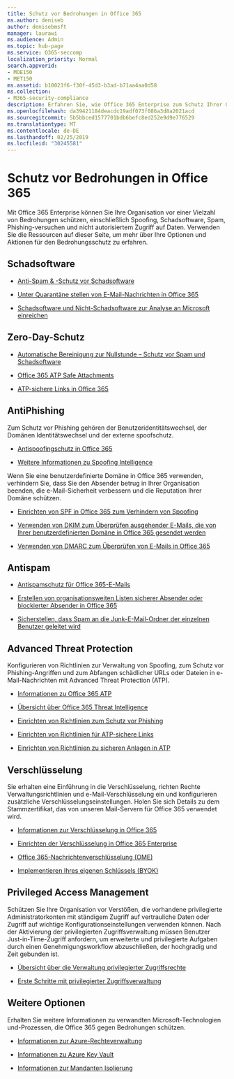 ```yaml
---
title: Schutz vor Bedrohungen in Office 365
ms.author: deniseb
author: denisebmsft
manager: laurawi
ms.audience: Admin
ms.topic: hub-page
ms.service: O365-seccomp
localization_priority: Normal
search.appverid:
- MOE150
- MET150
ms.assetid: b10023f6-f30f-45d3-b3ad-b71aa4aa0d58
ms.collection:
- M365-security-compliance
description: Erfahren Sie, wie Office 365 Enterprise zum Schutz Ihrer Organisation vor einer Vielzahl von Bedrohungen wie Spoofing, Schadsoftware, Spam, Phishing-versuchen und nicht autorisiertem Zugriff auf Daten beitragen kann.
ms.openlocfilehash: da39421184deacdc19adf073f086a3d8a2021acd
ms.sourcegitcommit: 5b5bbced1577701bdb6befc8ed252e9d9e776529
ms.translationtype: MT
ms.contentlocale: de-DE
ms.lasthandoff: 02/25/2019
ms.locfileid: "30245581"
---
```

# <a name="protect-against-threats-in-office-365"></a>Schutz vor Bedrohungen in Office 365

Mit Office 365 Enterprise können Sie Ihre Organisation vor einer Vielzahl von Bedrohungen schützen, einschließlich Spoofing, Schadsoftware, Spam, Phishing-versuchen und nicht autorisiertem Zugriff auf Daten. Verwenden Sie die Ressourcen auf dieser Seite, um mehr über Ihre Optionen und Aktionen für den Bedrohungsschutz zu erfahren.

## <a name="malware"></a>Schadsoftware

- [Anti-Spam &amp; -Schutz vor Schadsoftware](anti-spam-and-anti-malware-protection.md)
    
- [Unter Quarantäne stellen von E-Mail-Nachrichten in Office 365](quarantine-email-messages.md)
    
- [Schadsoftware und Nicht-Schadsoftware zur Analyse an Microsoft einreichen](submitting-malware-and-non-malware-to-microsoft-for-analysis.md)

## <a name="zero-day-protection"></a>Zero-Day-Schutz

- [Automatische Bereinigung zur Nullstunde – Schutz vor Spam und Schadsoftware](zero-hour-auto-purge.md)

- [Office 365 ATP Safe Attachments](atp-safe-attachments.md)

- [ATP-sichere Links in Office 365](atp-safe-links.md)

## <a name="anti-phishing"></a>AntiPhishing

Zum Schutz vor Phishing gehören der Benutzeridentitätswechsel, der Domänen Identitätswechsel und der externe spoofschutz. 

- [Antispoofingschutz in Office 365](anti-spoofing-protection.md)

- [Weitere Informationen zu Spoofing Intelligence](learn-about-spoof-intelligence.md)

Wenn Sie eine benutzerdefinierte Domäne in Office 365 verwenden, verhindern Sie, dass Sie den Absender betrug in Ihrer Organisation beenden, die e-Mail-Sicherheit verbessern und die Reputation Ihrer Domäne schützen.
  
- [Einrichten von SPF in Office 365 zum Verhindern von Spoofing](set-up-spf-in-office-365-to-help-prevent-spoofing.md)
    
- [Verwenden von DKIM zum Überprüfen ausgehender E-Mails, die von Ihrer benutzerdefinierten Domäne in Office 365 gesendet werden](use-dkim-to-validate-outbound-email.md)
    
- [Verwenden von DMARC zum Überprüfen von E-Mails in Office 365](use-dmarc-to-validate-email.md)

## <a name="anti-spam"></a>Antispam

- [Antispamschutz für Office 365-E-Mails](anti-spam-protection.md)

- [Erstellen von organisationsweiten Listen sicherer Absender oder blockierter Absender in Office 365](create-organization-wide-safe-sender-or-blocked-sender-lists-in-office-365.md)

- [Sicherstellen, dass Spam an die Junk-E-Mail-Ordner der einzelnen Benutzer geleitet wird](ensure-that-spam-is-routed-to-each-user-s-junk-email-folder.md)
  
    
## <a name="advanced-threat-protection"></a>Advanced Threat Protection

Konfigurieren von Richtlinien zur Verwaltung von Spoofing, zum Schutz vor Phishing-Angriffen und zum Abfangen schädlicher URLs oder Dateien in e-Mail-Nachrichten mit Advanced Threat Protection (ATP).
  
- [Informationen zu Office 365 ATP](office-365-atp.md)

- [Übersicht über Office 365 Threat Intelligence](office-365-ti.md)
    
- [Einrichten von Richtlinien zum Schutz vor Phishing](set-up-anti-phishing-policies.md)
    
- [Einrichten von Richtlinien für ATP-sichere Links](set-up-atp-safe-links-policies.md)
    
- [Einrichten von Richtlinien zu sicheren Anlagen in ATP](set-up-atp-safe-attachments-policies.md)
    
## <a name="encryption"></a>Verschlüsselung

Sie erhalten eine Einführung in die Verschlüsselung, richten Rechte Verwaltungsrichtlinien und e-Mail-Verschlüsselung ein und konfigurieren zusätzliche Verschlüsselungseinstellungen. Holen Sie sich Details zu dem Stammzertifikat, das von unseren Mail-Servern für Office 365 verwendet wird.
  
- [Informationen zur Verschlüsselung in Office 365](encryption.md)
    
- [Einrichten der Verschlüsselung in Office 365 Enterprise](set-up-encryption.md)
    
- [Office 365-Nachrichtenverschlüsselung (OME)](ome.md)
    
- [Implementieren Ihres eigenen Schlüssels (BYOK)](https://docs.microsoft.com/azure/key-vault/key-vault-hsm-protected-keys#implementing-bring-your-own-key-byok-for-azure-key-vault)
        
## <a name="privileged-access-management"></a>Privileged Access Management

Schützen Sie Ihre Organisation vor Verstößen, die vorhandene privilegierte Administratorkonten mit ständigem Zugriff auf vertrauliche Daten oder Zugriff auf wichtige Konfigurationseinstellungen verwenden können. Nach der Aktivierung der privilegierten Zugriffsverwaltung müssen Benutzer Just-in-Time-Zugriff anfordern, um erweiterte und privilegierte Aufgaben durch einen Genehmigungsworkflow abzuschließen, der hochgradig und Zeit gebunden ist.
  
- [Übersicht über die Verwaltung privilegierter Zugriffsrechte](privileged-access-management-overview.md)
    
- [Erste Schritte mit privilegierter Zugriffsverwaltung](privileged-access-management-configuration.md)

## <a name="additional-options"></a>Weitere Optionen

Erhalten Sie weitere Informationen zu verwandten Microsoft-Technologien und-Prozessen, die Office 365 gegen Bedrohungen schützen.
  
- [Informationen zur Azure-Rechteverwaltung](https://docs.microsoft.com/information-protection/understand-explore/what-is-azure-rms)
    
- [Informationen zu Azure Key Vault](https://docs.microsoft.com/azure/key-vault/)
    
- [Informationen zur Mandanten Isolierung](http://download.microsoft.com/download/3/F/0/3F0420A2-657B-44B6-B21E-D7BD98A94390/Tenant%20Isolation%20in%20Office%20365.pdf)
    

